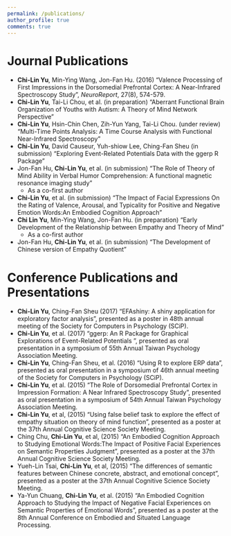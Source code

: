 ```yaml
---
permalink: /publications/
author_profile: true
comments: true
---
```


Journal Publications
=====
- **Chi-Lin Yu**, Min-Ying Wang, Jon-Fan Hu. (2016) “Valence Processing of First Impressions in the Dorsomedial Prefrontal Cortex: A Near-Infrared Spectroscopy Study”, *NeuroReport*, 27(8), 574-579.
- **Chi-Lin Yu**, Tai-Li Chou, et al. (in preparation) “Aberrant Functional Brain Organization of Youths with Autism: A Theory of Mind Network Perspective”
- **Chi-Lin Yu**, Hsin-Chin Chen, Zih-Yun Yang, Tai-Li Chou. (under review) “Multi-Time Points Analysis: A Time Course Analysis with Functional Near-Infrared Spectroscopy”
- **Chi-Lin Yu**, David Causeur, Yuh-shiow Lee, Ching-Fan Sheu (in submission) “Exploring Event-Related Potentials Data with the ggerp R Package”
- Jon-Fan Hu, **Chi-Lin Yu**, et al. (in submission) “The Role of Theory of Mind Ability in Verbal Humor Comprehension: A functional magnetic resonance imaging study”
    - As a co-first author
- **Chi-Lin Yu**, et al. (in submission) “The Impact of Facial Expressions On the Rating of Valence, Arousal, and Typicality for Positive and Negative Emotion Words:An Embodied Cognition Approach”
- **Chi Lin Yu**, Min-Ying Wang, Jon-Fan Hu. (in preparation) “Early Development of the Relationship between Empathy and Theory of Mind”
    - As a co-first author
- Jon-Fan Hu, **Chi-Lin Yu**, et al. (in submission) “The Development of Chinese version of Empathy Quotient”

Conference Publications and Presentations
=====
- **Chi-Lin Yu**, Ching-Fan Sheu (2017) “EFAshiny: A shiny application for exploratory factor analysis”, presented as a poster in 48th annual meeting of the Society for Computers in Psychology (SCiP).
- **Chi-Lin Yu**, et al. (2017) “ggerp: An R Package for Graphical Explorations of Event-Related Potentials ”, presented as oral presentation in a symposium of 55th Annual Taiwan Psychology Association Meeting.
- **Chi-Lin Yu**, Ching-Fan Sheu, et al. (2016) “Using R to explore ERP data”, presented as oral presentation in a symposium of 46th annual meeting of the Society for Computers in Psychology (SCiP).
- **Chi-Lin Yu**, et al. (2015) “The Role of Dorsomedial Prefrontal Cortex in Impression Formation: A Near Infrared Spectroscopy Study”, presented as oral presentation in a symposium of 54th Annual Taiwan Psychology Association Meeting.
- **Chi-Lin Yu**, et al, (2015) “Using false belief task to explore the effect of empathy situation on theory of mind function”, presented as a poster at the 37th Annual Cognitive Science Society Meeting.
- Ching Chu, **Chi-Lin Yu**, et al, (2015) “An Embodied Cognition Approach to Studying Emotional Words:The Impact of Positive Facial Experiences on Semantic Properties Judgment”, presented as a
poster at the 37th Annual Cognitive Science Society Meeting.
- Yueh-Lin Tsai, **Chi-Lin Yu**, et al, (2015) “The differences of semantic features between Chinese concrete, abstract, and emotional concept”, presented as a poster at the 37th Annual Cognitive Science Society Meeting.
- Ya-Yun Chuang, **Chi-Lin Yu**, et al. (2015) “An Embodied Cognition Approach to Studying the Impact of Negative Facial Experiences on Semantic Properties of Emotional Words”, presented as a poster at the 8th Annual Conference on Embodied and Situated Language Processing.
